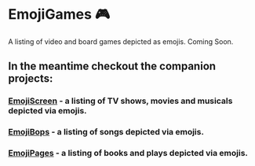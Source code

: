 # EmojiGames 🎮
A listing of video and board games depicted as emojis.
Coming Soon.

## In the meantime checkout the companion projects:
### [EmojiScreen](https://github.com/brittanyrw/emojiscreen) - a listing of TV shows, movies and musicals depicted via emojis. 
### [EmojiBops](https://github.com/brittanyrw/emojibops) - a listing of songs depicted via emojis. 
### [EmojiPages](https://github.com/brittanyrw/emojipages) - a listing of books and plays depicted via emojis. 
